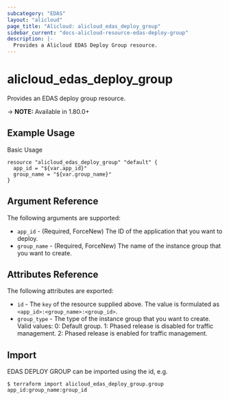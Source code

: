 ```yaml
---
subcategory: "EDAS"
layout: "alicloud"
page_title: "Alicloud: alicloud_edas_deploy_group"
sidebar_current: "docs-alicloud-resource-edas-deploy-group"
description: |-
  Provides a Alicloud EDAS Deploy Group resource.
---
```


# alicloud\_edas\_deploy\_group

Provides an EDAS deploy group resource.

-> **NOTE:** Available in 1.80.0+


## Example Usage

Basic Usage

```
resource "alicloud_edas_deploy_group" "default" {
  app_id = "${var.app_id}"
  group_name = "${var.group_name}"
}

```

## Argument Reference

The following arguments are supported:

* `app_id` - (Required, ForceNew) The ID of the application that you want to deploy.
* `group_name` - (Required, ForceNew) The name of the instance group that you want to create. 

## Attributes Reference

The following attributes are exported:

* `id` - The `key` of the resource supplied above. The value is formulated as `<app_id>:<group_name>:<group_id>`.
* `group_type` - The type of the instance group that you want to create. Valid values: 0: Default group. 1: Phased release is disabled for traffic management. 2: Phased release is enabled for traffic management.

## Import

EDAS DEPLOY GROUP can be imported using the id, e.g.

```
$ terraform import alicloud_edas_deploy_group.group app_id:group_name:group_id
```
